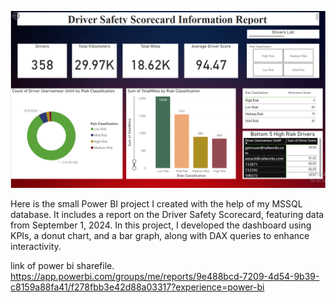 ![dss_screenshot](dss_screenshot.PNG)

Here is the small Power BI project I created with the help of my MSSQL database. 
It includes a report on the Driver Safety Scorecard, featuring data from September 1, 2024. 
In this project, I developed the dashboard using KPIs, a donut chart, and a bar graph, along with DAX queries to enhance interactivity.

link of power bi sharefile.
https://app.powerbi.com/groups/me/reports/9e488bcd-7209-4d54-9b39-c8159a88fa41/f278fbb3e42d88a03317?experience=power-bi
